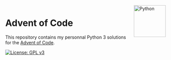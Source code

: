 <a href="https://aimeos.org/">
    <img src="https://www.python.org/static/community_logos/python-logo-master-v3-TM.png" alt="Python" title="Python Logo" align="right" height="100" />
</a>

# Advent of Code

This repository contains my personnal Python 3 solutions for the [Advent of Code](http://adventofcode.com/).

[![License: GPL v3](https://img.shields.io/badge/License-GPL%20v3-blue.svg)](https://www.gnu.org/licenses/gpl-3.0)

